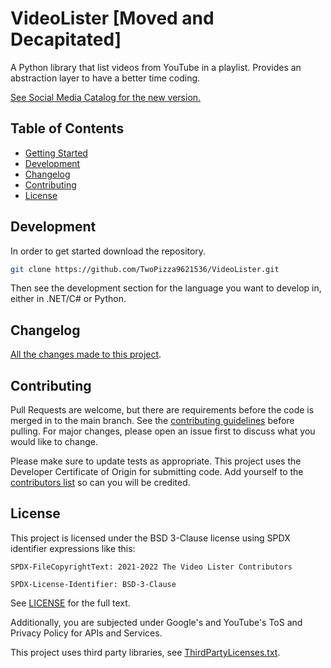 # VideoLister [Moved and Decapitated]

A Python library that list videos from YouTube in a playlist.
Provides an abstraction layer to have a better time coding.

[See Social Media Catalog for the new version.](https://github.com/Twopizza9621536/SocialMediaCatalog)

## Table of Contents

- [Getting Started](#getting-started)
- [Development](#development)
- [Changelog](#changelog)
- [Contributing](#contributing)
- [License](#license)

## Development

In order to get started download the repository.

```bash
git clone https://github.com/TwoPizza9621536/VideoLister.git
```

Then see the development section for the language you want to develop in, either
in .NET/C# or Python.

## Changelog

[All the changes made to this project](CHANGELOG.md).

## Contributing

Pull Requests are welcome, but there are requirements before the code is merged
in to the main branch. See the [contributing guidelines](CONTRIBUTING.md) before
pulling. For major changes, please open an issue first to discuss what you would
like to change.

Please make sure to update tests as appropriate. This project uses the Developer
Certificate of Origin for submitting code. Add yourself to the
[contributors list](CONTRIBUTORS.md) so can you will be credited.

## License

This project is licensed under the BSD 3-Clause license using SPDX identifier
expressions like this:

```text
SPDX-FileCopyrightText: 2021-2022 The Video Lister Contributors

SPDX-License-Identifier: BSD-3-Clause
```

See [LICENSE](LICENSE) for the full text.

Additionally, you are subjected under Google's and YouTube's ToS and Privacy
Policy for APIs and Services.

This project uses third party libraries, see
[ThirdPartyLicenses.txt](ThirdPartyLicenses.txt).
